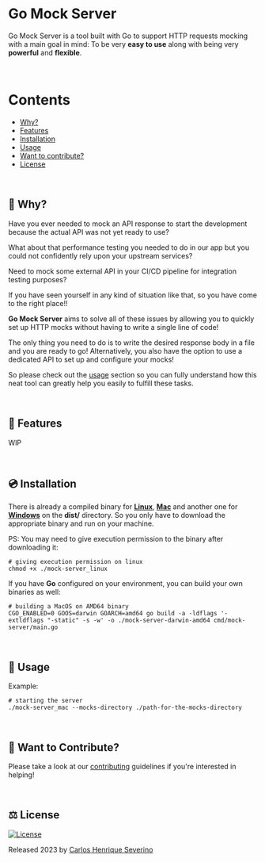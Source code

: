 # Go Mock Server

Go Mock Server is a tool built with Go to support HTTP requests mocking with a main goal in mind: To be very **easy to use** along with being very **powerful** and **flexible**. 

<br />

Contents
========
 * [Why?](#-why)
 * [Features](#-features)
 * [Installation](#-installation)
 * [Usage](#-usage)
 * [Want to contribute?](#-want-to-contribute)
 * [License](#%EF%B8%8F-license)

<br />

## 🤔 Why?

Have you ever needed to mock an API response to start the development because the actual API was not yet ready to use? 

What about that performance testing you needed to do in our app but you could not confidently rely upon your upstream services? 

Need to mock some external API in your CI/CD pipeline for integration testing purposes?

If you have seen yourself in any kind of situation like that, so you have come to the right place!! 

**Go Mock Server** aims to solve all of these issues by allowing you to quickly set up HTTP mocks without having to write a single line of code! 

The only thing you need to do is to write the desired response body in a file and you are ready to go! Alternatively, you also have the option to use a dedicated API to set up and configure your mocks! 

So please check out the [usage](#usage) section so you can fully understand how this neat tool can greatly help you easily to fulfill these tasks. 


<br />

## 📝 Features
WIP

<br />

## 💿 Installation

There is already a compiled binary for **[Linux](https://github.com/Caik/go-mock-server/blob/main/dist/mock-server_linux)**, **[Mac](https://github.com/Caik/go-mock-server/blob/main/dist/mock-server_linux)** and another one for **[Windows](https://github.com/Caik/go-mock-server/blob/main/dist/mock-server.exe)** on the **dist/** directory.
So you only have to download the appropriate binary and run on your machine.

PS: You may need to give execution permission to the binary after downloading it:

 ```shell
# giving execution permission on linux
chmod +x ./mock-server_linux
```

If you have **Go** configured on your environment, you can build your own binaries as well:

```shell
# building a MacOS on AMD64 binary
CGO_ENABLED=0 GOOS=darwin GOARCH=amd64 go build -a -ldflags '-extldflags "-static" -s -w' -o ./mock-server-darwin-amd64 cmd/mock-server/main.go
```

<br />

## 📖 Usage

Example:

```shell
# starting the server
./mock-server_mac --mocks-directory ./path-for-the-mocks-directory
```

<br />

## 🔧 Want to Contribute?

Please take a look at our [contributing](https://github.com/Caik/go-mock-server/blob/main/CONTRIBUTING.md) guidelines if you're interested in helping!

<br />

## ⚖️ License

[![License](https://img.shields.io/badge/license-MIT-blue.svg)](https://github.com/Caik/go-mock-server/blob/main/LICENSE)

Released 2023 by [Carlos Henrique Severino](https://github.com/Caik)